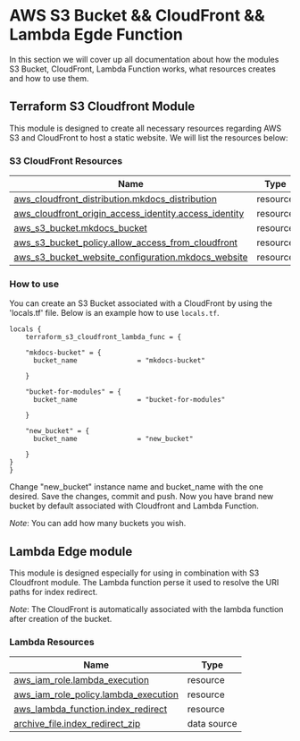 
# AWS S3 Bucket && CloudFront && Lambda Egde Function

In this section we will cover up all documentation about how the modules
S3 Bucket, CloudFront, Lambda Function works, what resources creates and how to
use them.

## Terraform S3 Cloudfront Module

This module is designed to create all necessary resources regarding AWS S3 and
CloudFront to host a static website. We will list the resources below:

### S3 CloudFront Resources

| Name | Type |
|------|------|
| [aws_cloudfront_distribution.mkdocs_distribution](https://registry.terraform.io/providers/hashicorp/aws/latest/docs/resources/cloudfront_distribution)| resource |
| [aws_cloudfront_origin_access_identity.access_identity](https://registry.terraform.io/providers/hashicorp/aws/latest/docs/resources/cloudfront_origin_access_identity) | resource |
| [aws_s3_bucket.mkdocs_bucket](https://registry.terraform.io/providers/hashicorp/aws/latest/docs/resources/s3_bucket) | resource |
| [aws_s3_bucket_policy.allow_access_from_cloudfront](https://registry.terraform.io/providers/hashicorp/aws/latest/docs/resources/s3_bucket_policy) | resource |
| [aws_s3_bucket_website_configuration.mkdocs_website](https://registry.terraform.io/providers/hashicorp/aws/latest/docs/resources/s3_bucket_website_configuration) | resource |

### How to use

You can create an S3 Bucket associated with a CloudFront by using the
'locals.tf' file. Below is an example how to use `locals.tf`.

```hcl
locals {
    terraform_s3_cloudfront_lambda_func = {
      
    "mkdocs-bucket" = {
      bucket_name               = "mkdocs-bucket"

    }

    "bucket-for-modules" = {
      bucket_name               = "bucket-for-modules"

    }

    "new_bucket" = {
      bucket_name               = "new_bucket"

    }
}
}
```

Change "new_bucket" instance name and bucket_name with the one desired. Save the
changes, commit and push. Now you have brand new bucket by default associated
with Cloudfront and Lambda Function.

*Note*: You can add how many buckets you wish.

## Lambda Edge module

This module is designed especially for using in combination with S3 Cloudfront
module. The Lambda function perse it used to resolve the URI paths for index
redirect.

*Note*: The CloudFront is automatically associated with the lambda function
after creation of the bucket.

### Lambda Resources

| Name | Type |
|------|------|
| [aws_iam_role.lambda_execution](https://registry.terraform.io/providers/hashicorp/aws/latest/docs/resources/iam_role) | resource |
| [aws_iam_role_policy.lambda_execution](https://registry.terraform.io/providers/hashicorp/aws/latest/docs/resources/iam_role_policy) | resource |
| [aws_lambda_function.index_redirect](https://registry.terraform.io/providers/hashicorp/aws/latest/docs/resources/lambda_function) | resource |
| [archive_file.index_redirect_zip](https://registry.terraform.io/providers/hashicorp/archive/latest/docs/data-sources/file) | data source |

